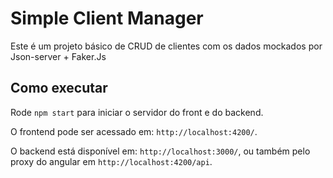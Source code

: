 # Simple Client Manager

Este é um projeto básico de CRUD de clientes com os dados mockados por Json-server + Faker.Js

## Como executar

Rode `npm start` para iniciar o servidor do front e do backend.

O frontend pode ser acessado em: `http://localhost:4200/`.

O backend está disponível em: `http://localhost:3000/`, ou também pelo proxy do angular em `http://localhost:4200/api`.
